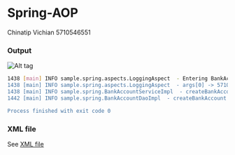# Spring-AOP

Chinatip Vichian  5710546551

### Output

![Alt tag](master/output.png)

```sh
1438 [main] INFO sample.spring.aspects.LoggingAspect  - Entering BankAccountServiceImpl's createBankAccount
1438 [main] INFO sample.spring.aspects.LoggingAspect  - args[0] -> 5710546551 sample.spring.BankAccountDetails [accountId=0, balanceAmount=1000, lastTransactionTimestamp=Thu Apr 20 15:41:58 ICT 2017]
1438 [main] INFO sample.spring.BankAccountServiceImpl  - createBankAccount method invoked with params (BankAccountDetails=5710546551 sample.spring.BankAccountDetails [accountId=0, balanceAmount=1000, lastTransactionTimestamp=Thu Apr 20 15:41:58 ICT 2017]
1442 [main] INFO sample.spring.BankAccountDaoImpl  - createBankAccount method invoked with params (BankAccountDetails=5710546551 sample.spring.BankAccountDetails [accountId=0, balanceAmount=1000, lastTransactionTimestamp=Thu Apr 20 15:41:58 ICT 2017]

Process finished with exit code 0

```

### XML file

See [XML file](https://github.com/chinatip/Spring-AOP/blob/master/out/production/spring_softwarePattern1/META-INF/spring/applicationContext.xml)
